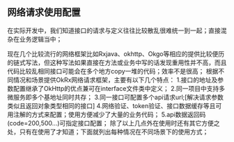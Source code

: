网络请求使用配置
-----
在实际开发中，我们知道接口的请求与定义往往比较散乱很难统一到一起；直接混杂在业务逻辑当中；

现在几个比较流行的网络框架比如Rxjava、okhttp、Okgo等相应的提供比较便历的链式写法，但这种写法如果直接在方法或业务中写的话发现重用性并不高，而且代码比较乱相同接口可能会在多个地方copy一堆的代码；效率不是很高；
根据不同情况和场景提供OkRx网络请求框架，主要有以下几个特点：
1.接口的地址及参数配置继承了OkHttp的优点兼可在interface文件类中定义；
2.同一项目中支持多微服务即多个基地址同时共存；
3.同一接口可配置多个api请求url;[解决请求参数类似且返回对象类型相同的接口]
4.网络验证、token验证、接口数据缓存等且可用注解的方式来配置；使用方便减少了大量的业务代码；
5.api数据返回码(code=200,500...)可指定接口配置；
除了以上几点外在使用时还有其它方便之处，只有在使用了才知道；下面就列出每种情况在不同场景下的使用方式；
```java

```